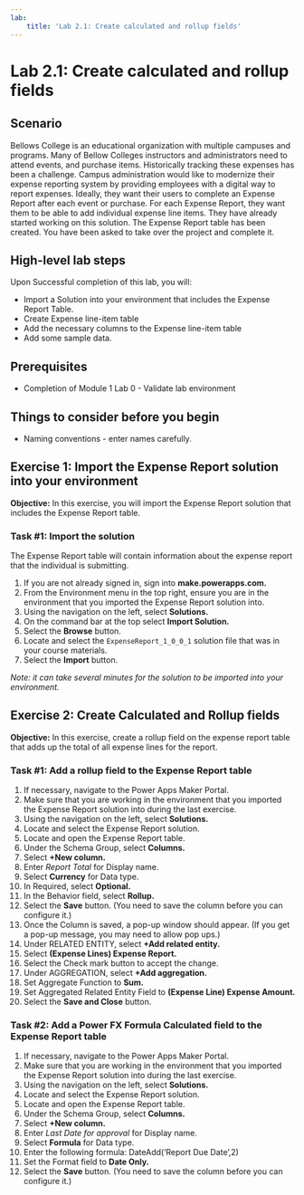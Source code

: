 ```yaml
---
lab:
    title: 'Lab 2.1: Create calculated and rollup fields'
---
```


# Lab 2.1: Create calculated and rollup fields 

## Scenario
Bellows College is an educational organization with multiple campuses and programs. Many of Bellow Colleges instructors and administrators need to attend events, and purchase items. Historically tracking these expenses has been a challenge.
Campus administration would like to modernize their expense reporting system by providing employees with a digital way to report expenses.
Ideally, they want their users to complete an Expense Report after each event or purchase. For each Expense Report, they want them to be able to add individual expense line items. They have already started working on this solution. The Expense Report table has been created. You have been asked to take over the project and complete it.

## High-level lab steps
Upon Successful completion of this lab, you will:
- Import a Solution into your environment that includes the Expense Report Table.
- Create Expense line-item table
- Add the necessary columns to the Expense line-item table
- Add some sample data.

## Prerequisites
- Completion of Module 1 Lab 0 - Validate lab environment

## Things to consider before you begin
- Naming conventions - enter names carefully.

## Exercise 1: Import the Expense Report solution into your environment
**Objective:** In this exercise, you will import the Expense Report solution that includes the Expense Report table.

### Task #1: Import the solution
The Expense Report table will contain information about the expense report that the individual is submitting.
1. If you are not already signed in, sign into **make.powerapps.com.**
2. From the Environment menu in the top right, ensure you are in the environment that you imported the Expense Report solution into.
3. Using the navigation on the left, select **Solutions.**
4. On the command bar at the top select **Import Solution.**
5. Select the **Browse** button.
6. Locate and select the `ExpenseReport_1_0_0_1` solution file that was in your course materials.
7. Select the **Import** button.

*Note: it can take several minutes for the solution to be imported into your environment.*

## Exercise 2: Create Calculated and Rollup fields
**Objective:** In this exercise, create a rollup field on the expense report table that adds up the total of all expense lines for the report.

### Task #1: Add a rollup field to the Expense Report table
1. If necessary, navigate to the Power Apps Maker Portal.
2. Make sure that you are working in the environment that you imported the Expense Report solution into during the last exercise.
3. Using the navigation on the left, select **Solutions.**
4. Locate and select the Expense Report solution.
5. Locate and open the Expense Report table.
6. Under the Schema Group, select **Columns.**
7. Select **+New column.**
8. Enter *Report Total* for Display name.
9. Select **Currency** for Data type.
10. In Required, select **Optional.**
11. In the Behavior field, select **Rollup.**
12. Select the **Save** button. (You need to save the column before you can configure it.)
13. Once the Column is saved, a pop-up window should appear. (If you get a pop-up message, you may need to allow pop ups.)
14. Under RELATED ENTITY, select **+Add related entity.**
15. Select **(Expense Lines) Expense Report.**
16. Select the Check mark button to accept the change.
17. Under AGGREGATION, select **+Add aggregation.**
18. Set Aggregate Function to **Sum.**
19. Set Aggregated Related Entity Field to **(Expense Line) Expense Amount.**
20. Select the **Save and Close** button.

### Task #2: Add a Power FX Formula Calculated field to the Expense Report table
1. If necessary, navigate to the Power Apps Maker Portal.
2. Make sure that you are working in the environment that you imported the Expense Report solution into during the last exercise.
3. Using the navigation on the left, select **Solutions.**
4. Locate and select the Expense Report solution.
5. Locate and open the Expense Report table.
6. Under the Schema Group, select **Columns.**
7. Select **+New column.**
8. Enter *Last Date for approval* for Display name.
9. Select **Formula** for Data type.
10. Enter the following formula: DateAdd(‘Report Due Date’,2)
11. Set the Format field to **Date Only.**
12. Select the **Save** button. (You need to save the column before you can configure it.)
